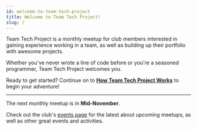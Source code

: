 ```yaml
---
id: welcome-to-team-tech-project
title: Welcome to Team Tech Project!
slug: /
---
```


Team Tech Project is a monthly meetup for club members interested in gaining experience working in a team, as well as building up their portfolio with awesome projects.

Whether you've never wrote a line of code before or you're a seasoned programmer, Team Tech Project welcomes you.

Ready to get started? Continue on to [**How Team Tech Project Works**](/docs/getting-started/how-team-tech-project-works) to begin your adventure!

---

The next monthly meetup is in **Mid-November**.

Check out the club's [events page](https://bccompsci.club/events) for the latest about upcoming meetups, as well as other great events and activities.
